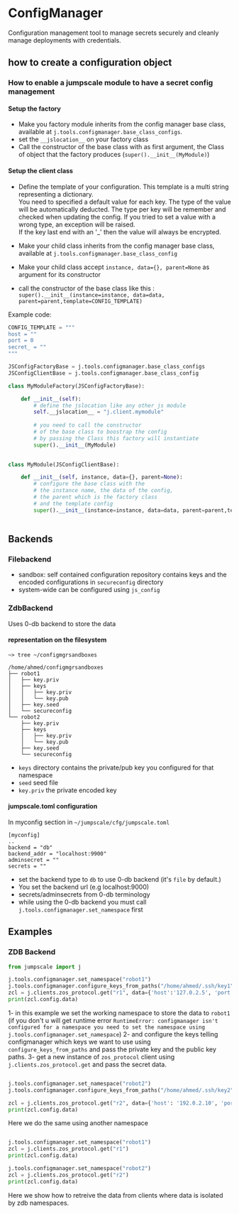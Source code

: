 # ConfigManager
Configuration management tool to manage secrets securely and cleanly manage deployments with credentials.






## how to create a configuration object


### How to enable a jumpscale module to have a secret config management
#### Setup the factory
- Make you factory module inherits from the config manager base class, available at `j.tools.configmanager.base_class_configs`.
- set the `__jslocation__` on your factory class
- Call the constructor of the base class with as first argument, the Class of object that the factory produces (`super().__init__(MyModule)`)

#### Setup the client class
- Define the template of your configuration. This template is a multi string representing a dictionary.  
You need to specified a default value for each key. The type of the value will be automatically deducted. The type per key will be remember and checked when updating the config. If you tried to set a value with a wrong type, an exception will be raised.  
If the key last end with an '_' then the value will always be encrypted.

- Make your child class inherits from the config manager base class, available at `j.tools.configmanager.base_class_config`
- Make your child class accept `instance, data={}, parent=None` as argument for its constructor
- call the constructor of the base class like this : `super().__init__(instance=instance, data=data, parent=parent,template=CONFIG_TEMPLATE)`


Example code:

```python
CONFIG_TEMPLATE = """
host = ""
port = 0
secret_ = ""
"""

JSConfigFactoryBase = j.tools.configmanager.base_class_configs
JSConfigClientBase = j.tools.configmanager.base_class_config

class MyModuleFactory(JSConfigFactoryBase):

    def __init__(self):
        # define the jslocation like any other js module
        self.__jslocation__ = "j.client.mymodule"
        
        # you need to call the constructor
        # of the base class to boostrap the config
        # by passing the Class this factory will instantiate
        super().__init__(MyModule)
    

class MyModule(JSConfigClientBase):

    def __init__(self, instance, data={}, parent=None):
        # configure the base class with the 
        # the instance name, the data of the config, 
        # the parent which is the factory class
        # and the template config
        super().__init__(instance=instance, data=data, parent=parent,template=CONFIG_TEMPLATE)
    
```



## Backends

### Filebackend

- sandbox: self contained configuration repository contains keys and the encoded configurations in `secureconfig` directory
- system-wide can be configured using `js_config`


### ZdbBackend
Uses 0-db backend to store the data 

#### representation on the filesystem
```
~> tree ~/configmgrsandboxes

/home/ahmed/configmgrsandboxes
├── robot1
│   ├── key.priv
│   ├── keys
│   │   ├── key.priv
│   │   └── key.pub
│   ├── key.seed
│   └── secureconfig
└── robot2
    ├── key.priv
    ├── keys
    │   ├── key.priv
    │   └── key.pub
    ├── key.seed
    └── secureconfig
```

- `keys` directory contains the private/pub key you configured for that namespace
- `seed` seed file
- `key.priv` the private encoded key

#### jumpscale.toml configuration

In myconfig section in `~/jumpscale/cfg/jumpscale.toml`
```
[myconfig]
..
backend = "db"
backend_addr = "localhost:9900"
adminsecret = ""
secrets = ""
```
- set the backend type to `db` to use 0-db backend (it's `file` by default.)
- You set the backend url (e.g localhost:9000)
- secrets/adminsecrets from 0-db terminology
- while using the 0-db backend you must call `j.tools.configmanager.set_namespace` first



## Examples

### ZDB Backend

```python
from jumpscale import j

j.tools.configmanager.set_namespace("robot1")
j.tools.configmanager.configure_keys_from_paths("/home/ahmed/.ssh/key1", "/home/ahmed/.ssh/key1.pub", None)
zcl = j.clients.zos_protocol.get("r1", data={'host':'127.0.2.5', 'port':5005, 'password_':'dmdm1'})
print(zcl.config.data)
```
1- in this example we set the working namespace to store the data to `robot1` (if you don't u will get runtime error `RuntimeError: configmanager isn't configured for a namespace you need to set the namespace using j.tools.configmanager.set_namespace`)
2- and configure the keys telling configmanager which keys we want to use using `configure_keys_from_paths` and pass the private key and the public key paths.
3- get a new instance of `zos_protocol` client using `j.clients.zos_protocol.get` and pass the secret data.

 

```python

j.tools.configmanager.set_namespace("robot2")
j.tools.configmanager.configure_keys_from_paths("/home/ahmed/.ssh/key2", "/home/ahmed/.ssh/key2.pub", None)

zcl = j.clients.zos_protocol.get("r2", data={'host': '192.0.2.10', 'port': 6000, 'password_': 'dmdm3'})
print(zcl.config.data)

```
Here we do the same using another namespace

```python

j.tools.configmanager.set_namespace("robot1")
zcl = j.clients.zos_protocol.get("r1")
print(zcl.config.data)

j.tools.configmanager.set_namespace("robot2")
zcl = j.clients.zos_protocol.get("r2")
print(zcl.config.data)

```
Here we show how to retreive the data from clients where data is isolated by zdb namespaces. 


